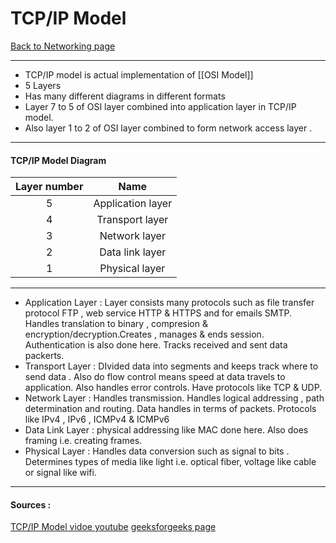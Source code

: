 # TCP/IP Model
[Back to Networking page](Networking)
- --
- TCP/IP model is actual implementation of [[OSI Model]]
- 5 Layers
- Has many different diagrams in different formats
- Layer 7 to 5 of OSI layer combined into application layer in TCP/IP model.
- Also layer 1 to 2 of OSI layer combined to form network access layer .
---
#### TCP/IP Model Diagram
|Layer number|Name|
|:--:|:--:|
|5|Application layer|
|4|Transport layer|
|3|Network layer|
|2|Data link layer|
|1|Physical layer|
- --
- Application Layer : Layer consists many protocols such as file transfer protocol FTP , web service HTTP & HTTPS and for emails SMTP. Handles translation to binary , compresion & encryption/decryption.Creates , manages & ends session. Authentication is also done here. Tracks received and sent data packerts.
- Transport Layer : DIvided data into segments and keeps track where to send data . Also do flow control means speed at data travels to application. Also handles error controls. Have protocols like TCP & UDP. 
- Network Layer : Handles transmission. Handles logical addressing , path determination and routing. Data handles in terms of packets. Protocols like IPv4 , IPv6 , ICMPv4 & ICMPv6
- Data Link Layer : physical addressing like MAC done here. Also does framing i.e. creating frames.
- Physical Layer :  Handles data conversion such as signal to bits . Determines types of media like light i.e. optical fiber, voltage like cable or signal  like wifi.
---
#### Sources : 
[TCP/IP Model vidoe youtube](https://www.youtube.com/watch?v=wvPe4Zb0tUA&ab_channel=NesoAcademy)
[geeksforgeeks page](https://www.geeksforgeeks.org/tcp-ip-model/)